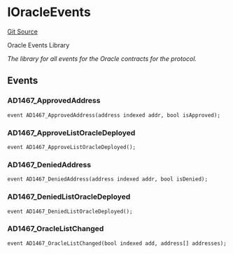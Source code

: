 # IOracleEvents
[Git Source](https://github.com/thrackle-io/tron/blob/3811b4273256819e871165284a320ac92fbb3641/src/common/IEvents.sol)

Oracle Events Library

*The library for all events for the Oracle contracts for the protocol.*


## Events
### AD1467_ApprovedAddress

```solidity
event AD1467_ApprovedAddress(address indexed addr, bool isApproved);
```

### AD1467_ApproveListOracleDeployed

```solidity
event AD1467_ApproveListOracleDeployed();
```

### AD1467_DeniedAddress

```solidity
event AD1467_DeniedAddress(address indexed addr, bool isDenied);
```

### AD1467_DeniedListOracleDeployed

```solidity
event AD1467_DeniedListOracleDeployed();
```

### AD1467_OracleListChanged

```solidity
event AD1467_OracleListChanged(bool indexed add, address[] addresses);
```

